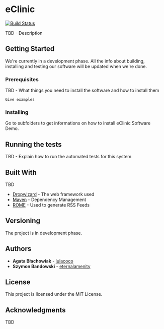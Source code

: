# eClinic

[![Build Status](https://travis-ci.com/lulacoco/eClinic.svg?branch=develop)](https://travis-ci.com/lulacoco/eClinic)

TBD - Description

## Getting Started

We're currently in a development phase. All the info about building, installing and testing our software will be updated when we're done.

### Prerequisites

TBD - What things you need to install the software and how to install them

```
Give examples
```

### Installing

Go to subfolders to get informations on how to install eClinic Software Demo.

## Running the tests

TBD - Explain how to run the automated tests for this system

## Built With

TBD
* [Dropwizard](http://www.dropwizard.io/1.0.2/docs/) - The web framework used
* [Maven](https://maven.apache.org/) - Dependency Management
* [ROME](https://rometools.github.io/rome/) - Used to generate RSS Feeds

## Versioning

The project is in development phase.

## Authors

* **Agata Błachowiak** - [lulacoco](https://github.com/lulacoco)
* **Szymon Bandowski** - [eternalamenity](https://github.com/eternalamenity)

## License

This project is licensed under the MIT License.

## Acknowledgments

TBD
